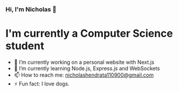 ### Hi, I'm Nicholas 👋

# I'm currently a Computer Science student

- 🔭 I’m currently working on a personal website with Next.js
- 🌱 I’m currently learning Node.js, Express.js and WebSockets
- 📫 How to reach me: nicholashendrata110900@gmail.com
- ⚡ Fun fact: I love dogs.
